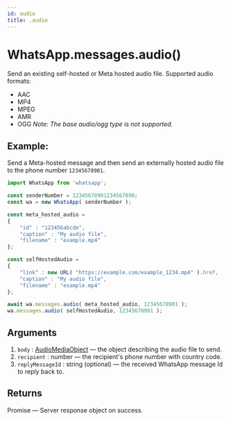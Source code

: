 ```yaml
---
id: audio
title: .audio
---
```


# WhatsApp.messages.audio()
Send an existing self-hosted or Meta hosted audio file. Supported audio formats:

- AAC
- MP4
- MPEG
- AMR
- OGG *Note: The base audio/ogg type is not supported.*

## Example:
Send a Meta-hosted message and then send an externally hosted audio file to the phone number `12345678901`.
```js
import WhatsApp from 'whatsapp';

const senderNumber = 12345678901234567890;
const wa = new WhatsApp( senderNumber );

const meta_hosted_audio =
{
    "id" : "123456abcde",
    "caption" : "My audio file",
    "filename" : "example.mp4"
};

const selfHostedAudio =
{
    "link" : new URL( "https://example.com/example_1234.mp4" ).href,
    "caption" : "My audio file",
    "filename" : "example.mp4"
};

await wa.messages.audio( meta_hosted_audio, 12345678901 );
wa.messages.audio( selfHostedAudio, 12345678901 );
```

## Arguments
1. `body` : [AudioMediaObject](../types/AudioMediaObject) — the object describing the audio file to send.
2. `recipient` : number — the recipient's phone number with country code.
3. `replyMessageId` : string (optional) — the received WhatsApp message Id to reply back to.

## Returns
Promise — Server response object on success.
